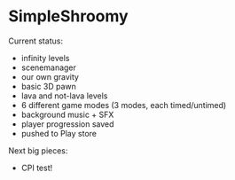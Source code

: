 # SimpleShroomy

Current status: 

- infinity levels
- scenemanager 
- our own gravity
- basic 3D pawn
- lava and not-lava levels
- 6 different game modes (3 modes, each timed/untimed)
- background music + SFX
- player progression saved
- pushed to Play store

Next big pieces: 

- CPI test!

